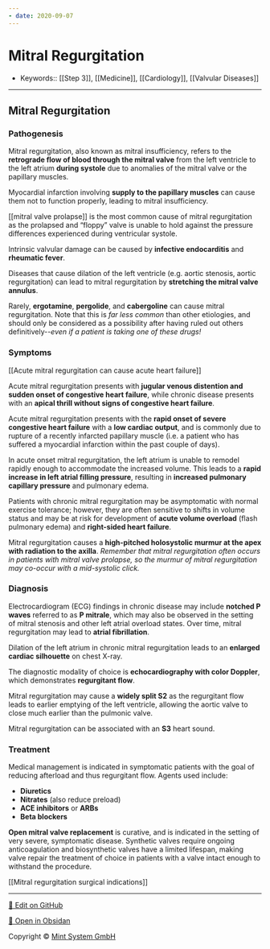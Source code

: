 ```yaml
---
- date: 2020-09-07
---
```


# Mitral Regurgitation

- Keywords:: [[Step 3]], [[Medicine]], [[Cardiology]], [[Valvular Diseases]]
---

## Mitral Regurgitation

### Pathogenesis

Mitral regurgitation, also known as mitral insufficiency, refers to the **retrograde flow of blood through the mitral valve** from the left ventricle to the left atrium **during systole** due to anomalies of the mitral valve or the papillary muscles.

Myocardial infarction involving **supply to the papillary muscles** can cause them not to function properly, leading to mitral insufficiency.

[[mitral valve prolapse]] is the most common cause of mitral regurgitation as the prolapsed and “floppy” valve is unable to hold against the pressure differences experienced during ventricular systole.

Intrinsic valvular damage can be caused by **infective endocarditis** and **rheumatic fever**.

Diseases that cause dilation of the left ventricle (e.g. aortic stenosis, aortic regurgitation) can lead to mitral regurgitation by **stretching the mitral valve annulus**.

Rarely, **ergotamine**, **pergolide**, and **cabergoline** can cause mitral regurgitation. Note that this is _far less common_ than other etiologies, and should only be considered as a possibility after having ruled out others definitively--_even if a patient is taking one of these drugs!_

### Symptoms

[[Acute mitral regurgitation can cause acute heart failure]]

Acute mitral regurgitation presents with **jugular venous distention and sudden onset of congestive heart failure**, while chronic disease presents with an **apical thrill without signs of congestive heart failure**.

Acute mitral regurgitation presents with the **rapid onset of severe congestive heart failure** with a **low cardiac output**, and is commonly due to rupture of a recently infarcted papillary muscle (i.e. a patient who has suffered a myocardial infarction within the past couple of days).

In acute onset mitral regurgitation, the left atrium is unable to remodel rapidly enough to accommodate the increased volume. This leads to a **rapid increase in left atrial filling pressure**, resulting in **increased pulmonary capillary pressure** and pulmonary edema.

Patients with chronic mitral regurgitation may be asymptomatic with normal exercise tolerance; however, they are often sensitive to shifts in volume status and may be at risk for development of **acute volume overload** (flash pulmonary edema) and **right-sided heart failure**.

Mitral regurgitation causes a **high-pitched holosystolic murmur at the apex with radiation to the axilla**. _Remember that mitral regurgitation often occurs in patients with mitral valve prolapse, so the murmur of mitral regurgitation may co-occur with a mid-systolic click._

### Diagnosis

Electrocardiogram (ECG) findings in chronic disease may include **notched P waves** referred to as **P mitrale**, which may also be observed in the setting of mitral stenosis and other left atrial overload states. Over time, mitral regurgitation may lead to **atrial fibrillation**.

Dilation of the left atrium in chronic mitral regurgitation leads to an **enlarged cardiac silhouette** on chest X-ray.

The diagnostic modality of choice is **echocardiography with color Doppler**, which demonstrates **regurgitant flow**.

Mitral regurgitation may cause a **widely split S2** as the regurgitant flow leads to earlier emptying of the left ventricle, allowing the aortic valve to close much earlier than the pulmonic valve.

Mitral regurgitation can be associated with an **S3** heart sound.

### Treatment

Medical management is indicated in symptomatic patients with the goal of reducing afterload and thus regurgitant flow. Agents used include:

- **Diuretics**
- **Nitrates** (also reduce preload)
- **ACE inhibitors** or **ARBs**
- **Beta blockers**

**Open mitral valve replacement** is curative, and is indicated in the setting of very severe, symptomatic disease. Synthetic valves require ongoing anticoagulation and biosynthetic valves have a limited lifespan, making valve repair the treatment of choice in patients with a valve intact enough to withstand the procedure.

[[Mitral regurgitation surgical indications]]


<hr>

[📝 Edit on GitHub](https://github.com/Mint-System/Knowledge/blob/master/Mitral%20Regurgitation.md)

[📂 Open in Obsidan](obsidian://open?vault=Knowledge%20Mint%20System&file=Mitral%20Regurgitation.md ':target=_self')

<footer>Copyright © <a href="https://www.mint-system.ch/">Mint System GmbH</a></footer>